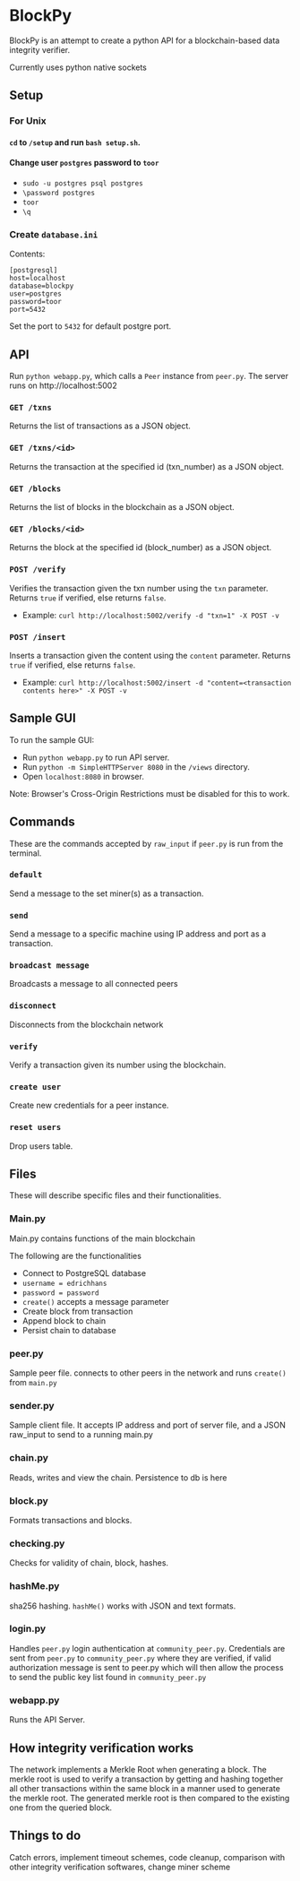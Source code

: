 # BlockPy
BlockPy is an attempt to create a python API for a blockchain-based data integrity verifier.

Currently uses python native sockets

## Setup

### For Unix
#### `cd` to `/setup` and run `bash setup.sh`.

#### Change user `postgres` password to `toor`
* `sudo -u postgres psql postgres`
* `\password postgres`
* `toor`
* `\q`

### Create `database.ini`

Contents:
```
[postgresql]
host=localhost
database=blockpy
user=postgres
password=toor
port=5432
```
Set the port to `5432` for default postgre port.

## API
Run `python webapp.py`, which calls a `Peer` instance from `peer.py`.
The server runs on http://localhost:5002

### `GET /txns`
Returns the list of transactions as a JSON object.

### `GET /txns/<id>`
Returns the transaction at the specified id (txn_number) as a JSON object.

### `GET /blocks`
Returns the list of blocks in the blockchain as a JSON object.

### `GET /blocks/<id>`
Returns the block at the specified id (block_number) as a JSON object.

### `POST /verify`
Verifies the transaction given the txn number using the `txn` parameter.
Returns `true` if verified, else returns `false`.
* Example: `curl http://localhost:5002/verify -d "txn=1" -X POST -v`

### `POST /insert`
Inserts a transaction given the content using the `content` parameter.
Returns `true` if verified, else returns `false`.
* Example: `curl http://localhost:5002/insert -d "content=<transaction contents here>" -X POST -v`

## Sample GUI
To run the sample GUI:
* Run `python webapp.py` to run API server.
* Run `python -m SimpleHTTPServer 8080` in the `/views` directory.
* Open `localhost:8080` in browser.

Note: Browser's Cross-Origin Restrictions must be disabled for this to work.


## Commands
These are the commands accepted by `raw_input` if `peer.py` is run from the terminal.

### `default`
Send a message to the set miner(s) as a transaction. 

### `send`
Send a message to a specific machine using IP address and port as a transaction. 

### `broadcast message`
Broadcasts a message to all connected peers

### `disconnect`
Disconnects from the blockchain network

### `verify`
Verify a transaction given its number using the blockchain.

### `create user`
Create new credentials for a peer instance.

### `reset users`
Drop users table.

## Files

These will describe specific files and their functionalities.

### Main.py
Main.py contains functions of the main blockchain

The following are the functionalities
* Connect to PostgreSQL database
* `username = edrichhans`
* `password = password`
* `create()` accepts a message parameter
* Create block from transaction
* Append block to chain
* Persist chain to database

### peer.py
Sample peer file. connects to other peers in the network and runs `create()` from `main.py`

### sender.py
Sample client file. It accepts IP address and port of server file, and a JSON raw_input to send to a running main.py

### chain.py
Reads, writes and view the chain. Persistence to db is here

### block.py
Formats transactions and blocks.

### checking.py
Checks for validity of chain, block, hashes.

### hashMe.py
sha256 hashing. `hashMe()` works with JSON and text formats.

### login.py
Handles `peer.py` login authentication at `community_peer.py`. Credentials are sent from `peer.py` to `community_peer.py` where they are verified, if valid authorization message is sent to peer.py which will then allow the process to send the public key list found in `community_peer.py`

### webapp.py
Runs the API Server.

## How integrity verification works
The network implements a Merkle Root when generating a block. The merkle root is used to verify a transaction by getting and hashing together all other transactions within the same block in a manner used to generate the merkle root. The generated merkle root is then compared to the existing one from the queried block.

## Things to do
Catch errors, implement timeout schemes, code cleanup, comparison with other integrity verification softwares, change miner scheme

